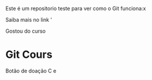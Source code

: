  Este é um repositorio teste para ver como o Git funciona:x
 
 Saiba mais no link     '

  Gostou do curso
  # Git Cours


Botão de doação
C
e 
